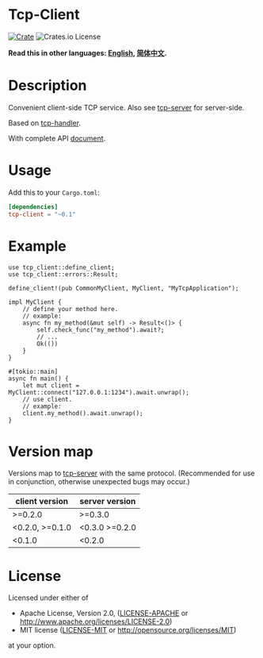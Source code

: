 # Tcp-Client

[![Crate](https://img.shields.io/crates/v/tcp-client.svg)](https://crates.io/crates/tcp-client)
![Crates.io License](https://img.shields.io/crates/l/tcp-client)

**Read this in other languages: [English](README.md), [简体中文](README_zh.md).**

# Description

Convenient client-side TCP service.
Also see [tcp-server](https://crates.io/crates/tcp-server) for server-side.

Based on [tcp-handler](https://crates.io/crates/tcp-handler).

With complete API [document](https://docs.rs/tcp-client/).


# Usage

Add this to your `Cargo.toml`:

```toml
[dependencies]
tcp-client = "~0.1"
```


# Example

```rust,no_run
use tcp_client::define_client;
use tcp_client::errors::Result;

define_client!(pub CommonMyClient, MyClient, "MyTcpApplication");

impl MyClient {
    // define your method here.
    // example:
    async fn my_method(&mut self) -> Result<()> {
        self.check_func("my_method").await?;
        // ...
        Ok(())
    }
}

#[tokio::main]
async fn main() {
    let mut client = MyClient::connect("127.0.0.1:1234").await.unwrap();
    // use client.
    // example:
    client.my_method().await.unwrap();
}
```

# Version map

Versions map to [tcp-server](https://crates.io/crates/tcp-server) with the same protocol.
(Recommended for use in conjunction, otherwise unexpected bugs may occur.)

| client version   | server version  |
|------------------|-----------------|
| \>=0.2.0         | \>=0.3.0        |
| <0.2.0, \>=0.1.0 | <0.3.0 \>=0.2.0 |
| <0.1.0           | <0.2.0          |


# License

Licensed under either of

- Apache License, Version 2.0, ([LICENSE-APACHE](LICENSE-APACHE) or http://www.apache.org/licenses/LICENSE-2.0)
- MIT license ([LICENSE-MIT](LICENSE-MIT) or http://opensource.org/licenses/MIT)

at your option.
